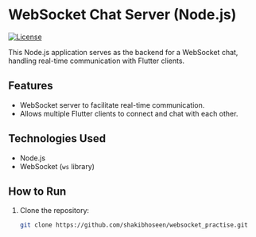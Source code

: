 # WebSocket Chat Server (Node.js)

[![License](https://img.shields.io/badge/license-MIT-blue.svg)](LICENSE)

This Node.js application serves as the backend for a WebSocket chat, handling real-time communication with Flutter clients.

## Features

- WebSocket server to facilitate real-time communication.
- Allows multiple Flutter clients to connect and chat with each other.

## Technologies Used

- Node.js
- WebSocket (`ws` library)

## How to Run

1. Clone the repository:
   ```bash
   git clone https://github.com/shakibhoseen/websocket_practise.git
